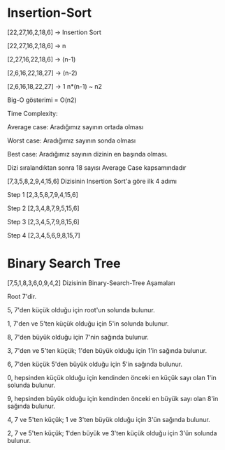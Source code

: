# Insertion-Sort
[22,27,16,2,18,6] -> Insertion Sort

[22,27,16,2,18,6] -> n

[2,27,16,22,18,6] -> (n-1)

[2,6,16,22,18,27] -> (n-2)

[2,6,16,18,22,27] -> 1
n*(n-1) ~ n2

Big-O gösterimi = O(n2)

Time Complexity:

Average case: Aradığımız sayının ortada olması

Worst case: Aradığımız sayının sonda olması

Best case: Aradığımız sayının dizinin en başında olması.

Dizi sıralandıktan sonra 18 sayısı Average Case kapsamındadır

[7,3,5,8,2,9,4,15,6] Dizisinin Insertion Sort'a göre ilk 4 adımı

Step 1 [2,3,5,8,7,9,4,15,6]

Step 2 [2,3,4,8,7,9,5,15,6]

Step 3 [2,3,4,5,7,9,8,15,6]

Step 4 [2,3,4,5,6,9,8,15,7]

# Binary Search Tree

[7,5,1,8,3,6,0,9,4,2] Dizisinin Binary-Search-Tree Aşamaları

Root 7'dir.

5, 7'den küçük olduğu için root'un solunda bulunur.

1, 7'den ve 5'ten küçük olduğu için 5'in solunda bulunur.

8, 7'den büyük olduğu için 7'nin sağında bulunur.

3, 7'den ve 5'ten küçük; 1'den büyük olduğu için 1'in sağında bulunur.

6, 7'den küçük 5'den büyük olduğu için 5'in sağında bulunur.

0, hepsinden küçük olduğu için kendinden önceki en küçük sayı olan 1'in solunda bulunur.

9, hepsinden büyük olduğu için kendinden önceki en büyük sayı olan 8'in sağında bulunur.

4, 7 ve 5'ten küçük; 1 ve 3'ten büyük olduğu için 3'ün sağında bulunur.

2, 7 ve 5'ten küçük; 1'den büyük ve 3'ten küçük olduğu için 3'ün solunda bulunur.

